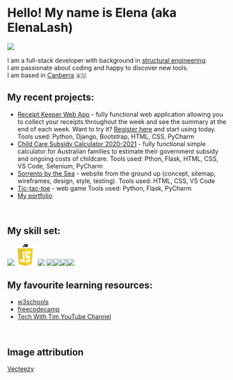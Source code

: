 # Hello! My name is Elena (aka ElenaLash)

<img align="left" width="40%" src="https://elenalash.github.io/img/myGitImg.jpg">
<br>

I am a full-stack developer with background in [structural engineering](https://en.wikipedia.org/wiki/Structural_engineering). 
<br> I am passionate about coding and happy to discover new tools.
<br> I am based in [Canberra](https://en.wikipedia.org/wiki/Canberra) :australia:
<br>


## My recent projects:
* [Receipt Keeper Web App](https://receiptkeeper.pythonanywhere.com) - fully functional web application allowing you to collect your receipts throughout the week and see the summary at the end of each week. Want to try it? [Register here](https://receiptkeeper.pythonanywhere.com/register/) and start using today.
Tools used: Python, Django, Bootstrap, HTML, CSS, PyCharm
* [Child Care Subsidy Calculator 2020-2021](https://elenalash.pythonanywhere.com/ccs) - fully functional simple calculator for Australian families to estimate their government subsidy and ongoing costs of childcare.
Tools used: Pthon, Flask, HTML, CSS, VS Code, Selenium, PyCharm
* [Sorrento by the Sea](https://elenalash.github.io/sorrento/index.html) - website from the ground up (concept, sitemap, wireframes, design, style, testing).
Tools used: HTML, CSS, VS Code
* [Tic-tac-toe]() - web game
Tools used: Python, Flask, PyCharm
* [My portfolio](elenalash.github.io)
<br>

## My skill set:
<img src="https://upload.wikimedia.org/wikipedia/commons/1/10/CSS3_and_HTML5_logos_and_wordmarks.svg" height="50px"><img src="https://github.com/elenalash/elenalash.github.io/blob/master/img/jslogo.png?raw=true" height="50px"> <img src="https://getbootstrap.com/docs/4.5/assets/brand/bootstrap-solid.svg" height="50px">
<img src="https://www.python.org/static/community_logos/python-logo-generic.svg" height="50px"><img src="https://static.djangoproject.com/img/logos/django-logo-positive.svg" height="50px"><img src="https://flask.palletsprojects.com/en/1.1.x/_images/flask-logo.png" height="50px"><img src="https://www.sqlite.org/images/sqlite370_banner.gif" height="50px">
<br>

## My favourite learning resources:
* [w3schools](https://www.w3schools.com/)
* [freecodecamp](https://www.freecodecamp.org/)
* [Tech With Tim YouTube Channel](https://www.youtube.com/channel/UC4JX40jDee_tINbkjycV4Sg)
<br>

## Image attribution
<a href="https://www.vecteezy.com/"> Vecteezy</a>
